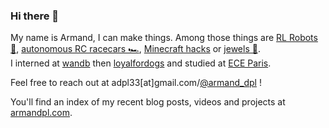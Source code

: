 ### Hi there 👋

My name is Armand, I can make things. Among those things are [RL Robots 🤖](https://github.com/Armandpl/furuta), [autonomous RC racecars 🏎️](https://github.com/Armandpl/wandb-jetracer), [Minecraft hacks](https://armandpl.com/projects/cng-mods) or [jewels 💍](https://www.youtube.com/watch?v=Phko7W1RhAA).    
I interned at [wandb](https://wandb.ai/site) then [loyalfordogs](https://loyalfordogs.com/) and studied at [ECE Paris](https://www.ece.fr/ecole-ingenieur/).

Feel free to reach out at adpl33[at]gmail.com/[@armand_dpl](https://twitter.com/armand_dpl) !

You'll find an index of my recent blog posts, videos and projects at [armandpl.com](https://armandpl.com).

<!--
**Armandpl/armandpl** is a ✨ _special_ ✨ repository because its `README.md` (this file) appears on your GitHub profile.

Here are some ideas to get you started:

- 🔭 I’m currently working on ...
- 🌱 I’m currently learning ...
- 👯 I’m looking to collaborate on ...
- 🤔 I’m looking for help with ...
- 💬 Ask me about ...
- 📫 How to reach me: ...
- 😄 Pronouns: ...
- ⚡ Fun fact: ...
-->

